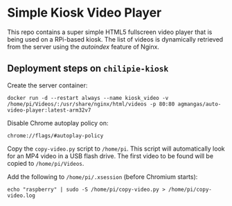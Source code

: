 # Simple Kiosk Video Player

This repo contains a super simple HTML5 fullscreen video player that is being used on a RPi-based kiosk. The list of videos is dynamically retrieved from the server using the *autoindex* feature of Nginx.

## Deployment steps on `chilipie-kiosk`

Create the server container:

```
docker run -d --restart always --name kiosk_video -v /home/pi/Videos/:/usr/share/nginx/html/videos -p 80:80 agmangas/auto-video-player:latest-arm32v7
```

Disable Chrome autoplay policy on:

```
chrome://flags/#autoplay-policy
```

Copy the `copy-video.py` script to `/home/pi`. This script will automatically look for an MP4 video in a USB flash drive. The first video to be found will be copied to `/home/pi/Videos`.

Add the following to `/home/pi/.xsession` (before Chromium starts):

```
echo "raspberry" | sudo -S /home/pi/copy-video.py > /home/pi/copy-video.log
```